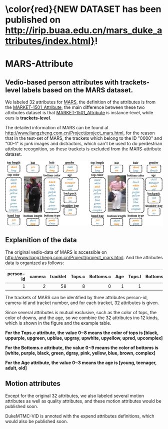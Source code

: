 # \color{red}{NEW DATASET has been published on http://irip.buaa.edu.cn/mars_duke_attributes/index.html}!
# MARS-Attribute

## Vedio-based person attributes with trackets-level labels based on the MARS dataset.
We labeled 32 attributes for [MARS](http://www.liangzheng.com.cn/1320.pdf), the definition of the attributes is from the [MARKET-1501_Attribute](https://github.com/vana77/Market-1501_Attribute), the main difference between these two attributes dataset is that [MARKET-1501_Attribute](https://github.com/vana77/Market-1501_Attribute) is instance-level, while ours is **trackets-level**.

The detailed information of MARS can be found at http://www.liangzheng.com.cn/Project/project_mars.html, for the reason that in the test-set of MARS, the trackets which belong to the ID "0000" and "00-1" is junk images and distractors, which can't be used to do perdestrian attribute recognition, so these trackets is excluded from the MARS-attribute dataset.


![attributes](attr.jpg)


## Explanition of the data
The original vedio-data of MARS is accessible on http://www.liangzheng.com.cn/Project/project_mars.html. And the attributes data is organized as follows:

| person-id | camera | tracklet | Tops.c | Bottoms.c | Age | Tops.l | Bottoms.l | shoulder bag | backpack | hat | handbag | hair | gender | Bottoms.t |
| --: | --: | --: | --: | --: | --: | --: | --: | --: | --: | --: | --: | --: | --: | --: |
| 1 | 2 | 58 | 8 | 0 | 1 | 1 | 1 | 0 | 0 | 0 | 0 | 1 | 1 | 0 |


The trackets of MARS can be identified by three attributes person-id, camera-id and tracket number, and for each tracket, 32 attributes is given.

Since several attributes is mutual exclusive, such as the color of tops, the color of downs, and the age, so we combine the 32 attributes ino 12 kinds, which is shown in the figure and the example table.

**For the Tops.c attribute, the value 0~8 means the color of tops is \[black, uppurple, upgreen, upblue, upgray, upwhite, upyellow, upred, upcomplex\]**

**For the Bottoms.c attribute, the value 0~9 means the color of bottoms is \[white, purple, black, green, dgray, pink, yellow, blue, brown, complex\]**

**For the Age attribute, the value 0~3 means the age is \[young, teenager, adult, old\]**

## Motion attributes
Except for the original 32 attributes, we also labeled several motion attributes as well as quality attributes,  and these motion attributes would be published soon.

DukeMTMC-VID is annoted with the expend attributes definitions, which would also be published soon.

